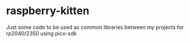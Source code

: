 # raspberry-kitten
Just some code to be used as common libraries between my projects for rp2040/2350 using pico-sdk
